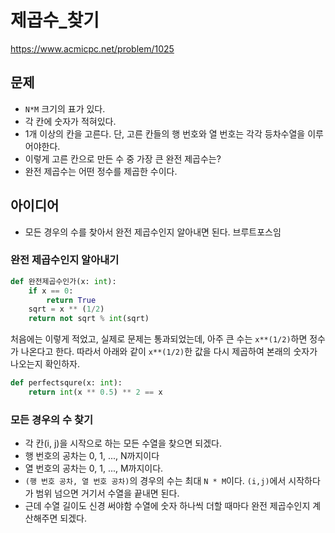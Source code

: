 # 제곱수_찾기

https://www.acmicpc.net/problem/1025

## 문제

- `N*M` 크기의 표가 있다.
- 각 칸에 숫자가 적혀있다.
- 1개 이상의 칸을 고른다. 단, 고른 칸들의 행 번호와 열 번호는 각각 등차수열을 이루어야한다.
- 이렇게 고른 칸으로 만든 수 중 가장 큰 완전 제곱수는?
- 완전 제곱수는 어떤 정수를 제곱한 수이다.

## 아이디어

- 모든 경우의 수를 찾아서 완전 제곱수인지 알아내면 된다. 브루트포스임

### 완전 제곱수인지 알아내기

```python
def 완전제곱수인가(x: int):
	if x == 0:
		return True
	sqrt = x ** (1/2)
	return not sqrt % int(sqrt)
```

처음에는 이렇게 적었고, 실제로 문제는 통과되었는데, 아주 큰 수는 `x**(1/2)`하면 정수가 나온다고 한다. 따라서 아래와 같이 `x**(1/2)`한 값을 다시 제곱하여 본래의 숫자가 나오는지 확인하자.

```python
def perfectsqure(x: int):
	return int(x ** 0.5) ** 2 == x
```

### 모든 경우의 수 찾기

- 각 칸(i, j)을 시작으로 하는 모든 수열을 찾으면 되겠다.
- 행 번호의 공차는 0, 1, ..., N까지이다
- 열 번호의 공차는 0, 1, ..., M까지이다.
- `(행 번호 공차, 열 번호 공차)`의 경우의 수는 최대 `N * M`이다. `(i,j)`에서 시작하다가 범위 넘으면 거기서 수열을 끝내면 된다.
- 근데 수열 길이도 신경 써야함 수열에 숫자 하나씩 더할 때마다 완전 제곱수인지 계산해주면 되겠다.


